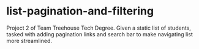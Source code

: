 # list-pagination-and-filtering
Project 2 of Team Treehouse Tech Degree.
Given a static list of students, tasked with adding pagination links and search bar to make navigating list more streamlined.
